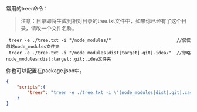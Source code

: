 常用的treer命令：

> 注意：目录即将生成到相对目录的tree.txt文件中，如果你已经有了这个目录，请改一个文件名称。

```text
 treer -e ./tree.txt -i "/node_modules/"                         //仅仅忽略node_modules文件夹
 treer -e ./tree.txt -i "/node_modules|dist|target|.git|.idea/"  //忽略node_modules;dist;target;.git;.idea文件夹
```
你也可以配置在package.json中。
```json
{
	"scripts":{
		"treer": "treer -e ./tree.txt -i \"(node_modules|dist|.git|.cache)\""
	}
}
```
